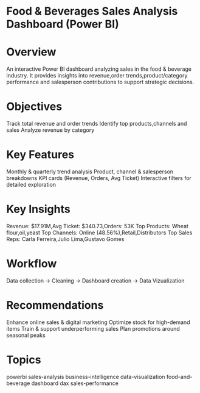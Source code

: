   # Food & Beverages Sales Analysis Dashboard (Power BI)

# Overview

An interactive Power BI dashboard analyzing sales in the food & beverage industry.
It provides insights into revenue,order trends,product/category performance
and salesperson contributions to support strategic decisions.

# Objectives

Track total revenue and order trends
Identify top products,channels and sales 
Analyze revenue by category

# Key Features

Monthly & quarterly trend analysis
Product, channel & salesperson breakdowns
KPI cards (Revenue, Orders, Avg Ticket)
Interactive filters for detailed exploration

# Key Insights

Revenue: $17.91M,Avg Ticket: $340.73,Orders: 53K
Top Products: Wheat flour,oil,yeast
Top Channels: Online (48.56%),Retail,Distributors
Top Sales Reps: Carla Ferreira,Julio Lima,Gustavo Gomes

# Workflow

Data collection → Cleaning → Dashboard creation → Data Vizualization

# Recommendations

Enhance online sales & digital marketing
Optimize stock for high-demand items
Train & support underperforming sales
Plan promotions around seasonal peaks

# Topics

powerbi sales-analysis business-intelligence data-visualization food-and-beverage dashboard dax sales-performance
